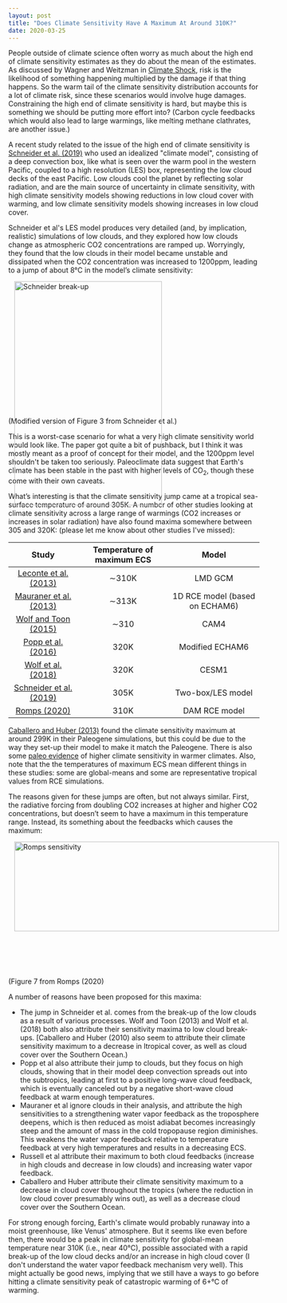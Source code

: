 ```yaml
---
layout: post
title: "Does Climate Sensitivity Have A Maximum At Around 310K?"
date: 2020-03-25
---
```


People outside of climate science often worry as much about the high end of climate sensitivity estimates as they do about the mean of the estimates. As discussed by Wagner and Weitzman in <a href="https://www.amazon.com/Climate-Shock-Economic-Consequences-Hotter/dp/0691159475">Climate Shock</a>, risk is the likelihood of something happening multiplied by the damage if that thing happens. So the warm tail of the climate sensitivity distribution accounts for a lot of climate risk, since these scenarios would involve huge damages. Constraining the high end of climate sensitivity is hard, but maybe this is something we should be putting more effort into? (Carbon cycle feedbacks which would also lead to large warmings, like melting methane clathrates, are another issue.)

A recent study related to the issue of the high end of climate sensitivity is <a href="https://www.nature.com/articles/s41561-019-0310-1">Schneider et al. (2019)</a> who used an idealized "climate model", consisting of a deep convection box, like what is seen over the warm pool in the western Pacific, coupled to a high resolution (LES) box, representing the low cloud decks of the east Pacific. Low clouds cool the planet by reflecting solar radiation, and are the main source of uncertainty in climate sensitivity, with high climate sensitivity models showing reductions in low cloud cover with warming, and low climate sensitivity models showing increases in low cloud cover.

Schneider et al's LES model produces very detailed (and, by implication, realistic) simulations of low clouds, and they explored how low clouds change as atmospheric CO2 concentrations are ramped up. Worryingly, they found that the low clouds in their model became unstable and dissipated when the CO2 concentration was increased to 1200ppm, leading to a jump of about 8&#176;C in the model’s climate sensitivity:

<img src="http://nicklutsko.github.io/notes/images/Schneider_figure.png" alt="Schneider break-up" style="position:absolute; left:240px; width:296px;height:450px;" class="center">
<br /><br /><br /><br /><br /><br /><br /><br /><br /><br /><br /><br /><br /><br /><br /><br />
(Modified version of Figure 3 from Schneider et al.)


This is a worst-case scenario for what a very high climate sensitivity world would look like. The paper got quite a bit of pushback, but I think it was mostly meant as a proof of concept for their model, and the 1200ppm level shouldn't be taken too seriously. Paleoclimate data suggest that Earth's climate has been stable in the past with higher levels of CO$_2$, though these come with their own caveats.

What’s interesting is that the climate sensitivity jump came at a tropical sea-surface temperature of around 305K. A number of other studies looking at climate sensitivity across a large range of warmings (CO2 increases or increases in solar radiation) have also found maxima somewhere between 305 and 320K: (please let me know about other studies I've missed):

| Study | Temperature of maximum ECS | Model  |
|:-------------:|:-------------:|:-----:|
| <a href="https://www.nature.com/articles/nature12827">Leconte et al. (2013)</a>  | $\sim$310K | LMD GCM |
| <a href="https://agupubs.onlinelibrary.wiley.com/doi/full/10.1002/2013GL058118">Mauraner et al. (2013)</a>  | $\sim$313K  |   1D RCE model (based on ECHAM6) |
| <a href="https://agupubs.onlinelibrary.wiley.com/doi/full/10.1002/2015JD023302">Wolf and Toon (2015)</a> | $\sim$310 |    CAM4 |
| <a href="https://www.nature.com/articles/ncomms10627#ref-CR9">Popp et al. (2016)</a> | 320K |  Modified ECHAM6 |
| <a href="https://agupubs.onlinelibrary.wiley.com/doi/abs/10.1029/2018JD029262">Wolf et al. (2018)</a> | 320K |  CESM1 |
| <a href="https://www.nature.com/articles/s41561-019-0310-1">Schneider et al. (2019)</a> | 305K  | Two-box/LES model |
| <a href="https://journals.ametsoc.org/doi/10.1175/JCLI-D-19-0682.1?mobileUi=0">Romps (2020)</a> | 310K   |    DAM RCE model |

<a href="https://www.nature.com/articles/s41561-019-0310-1">Caballero and Huber (2013)</a> found the climate sensitivity maximum at around 299K in their Paleogene simulations, but this could be due to the way they set-up their model to make it match the Paleogene. There is also some <a href="https://agupubs.onlinelibrary.wiley.com/doi/pdf/10.1002/2016GL069243">paleo evidence</a> of higher climate sensitivity in warmer climates. Also, note that the the temperatures of maximum ECS mean different things in these studies: some are global-means and some are representative tropical values from RCE simulations.

The reasons given for these jumps are often, but not always similar. First, the radiative forcing from doubling CO2 increases at higher and higher CO2 concentrations, but doesn’t seem to have a maximum in this temperature range. Instead, its something about the feedbacks which causes the maximum:

<img src="http://nicklutsko.github.io/notes/images/Romps_figure.png" alt="Romps sensitivity" style="position:absolute; left:240px; width:531px;height:180px;" class="center">
<br /><br /><br /><br /><br /><br /><br /><br /><br /><br /><br /><br /><br /><br /><br /><br />
(Figure 7 from Romps (2020)

A number of reasons have been proposed for this maxima:
<ul>
<li>The jump in Schneider et al. comes from the break-up of the low clouds as a result of various processes. Wolf and Toon (2013) and Wolf et al. (2018) both also attribute their sensitivity maxima to low cloud break-ups. [Caballero and Huber (2010) also seem to attribute their climate sensitivity maximum to a decrease in ltropical cover, as well as cloud cover over the Southern Ocean.)</li>
<li>Popp et al also attribute their jump to clouds, but they focus on high clouds, showing that in their model deep convection spreads out into the subtropics, leading at first to a positive long-wave cloud feedback, which is eventually canceled out by a negative short-wave cloud feedback at warm enough temperatures.</li> 
<li>Mauraner et al ignore clouds in their analysis, and attribute the high sensitivities to a strengthening water vapor feedback as the troposphere deepens, which is then reduced as moist adiabat becomes increasingly steep and the amount of mass in the cold tropopause region diminishes. This weakens the water vapor feedback relative to temperature feedback at very high temperatures and results in a decreasing ECS.</li> 
<li>Russell et al attribute their maximum to both cloud feedbacks (increase in high clouds and decrease in low clouds) and increasing water vapor feedback.</li>
<li>Caballero and Huber attribute their climate sensitivity maximum to a decrease in cloud cover throughout the tropics (where the reduction in low cloud cover presumably wins out), as well as a decrease cloud cover over the Southern Ocean.</li>
</ul>

For strong enough forcing, Earth's climate would probably runaway into a moist greenhouse, like Venus' atmosphere. But it seems like even before then, there would be a peak in climate sensitivity for global-mean temperature near 310K (i.e., near 40&#176;C), possible associated with a rapid break-up of the low cloud decks and/or an increase in high cloud cover (I don't understand the water vapor feedback mechanism very well). This might actually be good news, implying that we still have a ways to go before hitting a climate sensitivity peak of catastropic warming of 6+&#176;C of warming.







